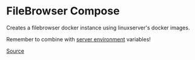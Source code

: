 # FileBrowser Compose

Creates a filebrowser docker instance using linuxserver's docker images.

Remember to combine with [server environment](../server.env) variables!

[Source](https://filebrowser.org/)
